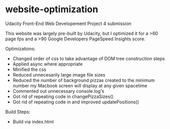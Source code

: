 # website-optimization
Udacity Front-End Web Developement Project 4 submission

This website was largely pre-built by Udacity, but I optimized it for a >60 page fps and a >90 Google Developers PageSpeed Insights score.

Optimizations:
- Changed order of css to take advantage of DOM tree construction steps
- Applied async where appropriate
- Minified the css
- Reduced unnecesarily large image file sizes
- Reduced the number of background pizzas created to the minimum number my Macbook screen will display at any given spacetime
- Commented out unnecessary console.log's
- Got rid of repeating code in changePizzaSizes()
- Got rid of repeating code in and improved updatePositions()


Build Steps:
- Build via index.html
